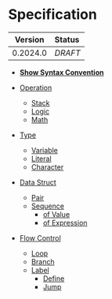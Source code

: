 # Specification

| Version  | Status  |
| :------: | :------ |
| 0.2024.0 | _DRAFT_ |

- **[Show Syntax Convention](syntax-convention)**

- [Operation](built-in_operation)
  - [Stack](built-in_operation#stack)
  - [Logic](built-in_operation#logic)
  - [Math](built-in_operation#math)
- [Type](built-in_type)
  - [Variable](built-in_type#variable)
  - [Literal](built-in_type#literal)
  - [Character](built-in_type#character)
- [Data Struct](built-in_datastruct)
  - [Pair](built-in_datastruct#pair)
  - [Sequence](built-in_datastruct#sequence)
    - [of Value](built-in_datastruct#of-value)
    - [of Expression](built-in_datastruct#of-expression)
- [Flow Control](flow-control)
  - [Loop](flow-control#loop)
  - [Branch](flow-control#branch)
  - [Label](flow-control#label)
    - [Define](flow-control#define)
    - [Jump](flow-control#jump)
